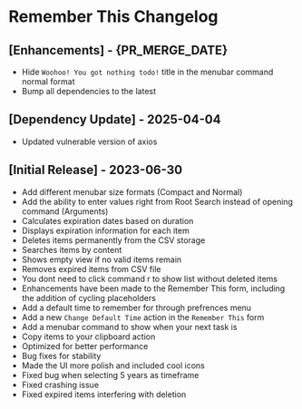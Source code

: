 # Remember This Changelog

## [Enhancements] - {PR_MERGE_DATE}

- Hide `Woohoo! You got nothing todo!` title in the menubar command normal format
- Bump all dependencies to the latest

## [Dependency Update] - 2025-04-04

- Updated vulnerable version of axios

## [Initial Release] - 2023-06-30

- Add different menubar size formats (Compact and Normal)
- Add the ability to enter values right from Root Search instead of opening command (Arguments)
- Calculates expiration dates based on duration
- Displays expiration information for each item
- Deletes items permanently from the CSV storage
- Searches items by content
- Shows empty view if no valid items remain
- Removes expired items from CSV file
- You dont need to click command r to show list without deleted items
- Enhancements have been made to the Remember This form, including the addition of cycling placeholders
- Add a default time to remember for through prefrences menu
- Add a new `Change Default Time` action in the `Remember This` form
- Add a menubar command to show when your next task is
- Copy items to your clipboard action
- Optimized for better performance
- Bug fixes for stability
- Made the UI more polish and included cool icons
- Fixed bug when selecting 5 years as timeframe
- Fixed crashing issue
- Fixed expired items interfering with deletion
